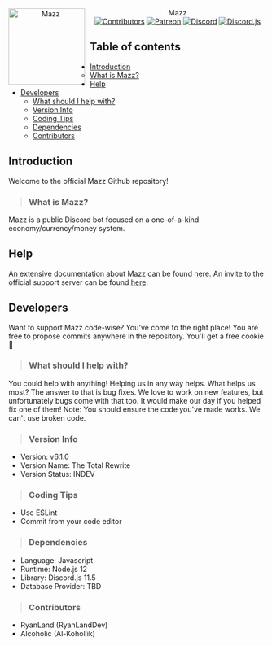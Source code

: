 <div align="center">
<img width="150" height="150" align="left" style="float: left; margin: 0 10px 0 0;" alt="Mazz" src="https://cdn.discordapp.com/attachments/542040668453732352/674713874586402816/39aaa46e86544209c6ab2cd44f958481.png">  
<div aligjn="center"><hk1><stnrong>Mazz</strong></h1></div>
<a href="https://www.github.com/RyanLandDev/Mazz"><img src="https://img.shields.io/badge/contributors-2-brightgreen" alt="Contributors" /></a>
    <a href="https://www.patreon.com/discordjs"><img src="https://img.shields.io/badge/donate-patreon-F96854.svg" alt="Patreon" /></a>
<a href="https://discord.gg/aZEZ7Ct"><img src="https://img.shields.io/discord/631734689530380308.svg?logo=discord&colorB=7289DA" alt="Discord" /></a>
<a href="https://github.com/discordjs"><img src="https://img.shields.io/badge/discord.js-v11.5.0-blue.svg?logo=npm" alt="Discord.js" /></a>
</div>

## Table of contents
- [Introduction](#introduction)
  - [What is Mazz?](#what-is-mazz)
- [Help](#help)
- [Developers](#developers)
  - [What should I help with?](#what-should-i-help-with)
  - [Version Info](#version-info)
  - [Coding Tips](#coding-tips)
  - [Dependencies](#dependencies)
  - [Contributors](#contributors)

## Introduction
Welcome to the official Mazz Github repository!

> ### What is Mazz?
Mazz is a public Discord bot focused on a one-of-a-kind economy/currency/money system.

## Help
An extensive documentation about Mazz can be found [here](https://ryanland.gitbook.io/mazz).
An invite to the official support server can be found [here](https://discord.gg/aZEZ7Ct).

## Developers
Want to support Mazz code-wise? You've come to the right place! You are free to propose commits anywhere in the repository. You'll get a free cookie 🍪

> ### What should I help with?
You could help with anything! Helping us in any way helps. What helps us most? The answer to that is bug fixes. We love to work on new features, but unfortunately bugs come with that too. It would make our day if you helped fix one of them!
Note: You should ensure the code you've made works. We can't use broken code.

> ### Version Info
- Version: v6.1.0
- Version Name: The Total Rewrite
- Version Status: INDEV  

> ### Coding Tips
- Use ESLint
- Commit from your code editor

> ### Dependencies
- Language: Javascript
- Runtime: Node.js 12
- Library: Discord.js 11.5
- Database Provider: TBD

> ### Contributors
- RyanLand (RyanLandDev)
- Alcoholic (Al-Kohollik)
